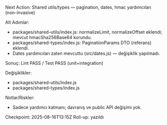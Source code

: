 Next Action: Shared utils/types — pagination, dates, hmac yardımcıları (non-invasive)

Alt Adımlar:
- packages/shared-utils/index.js: normalizeLimit, normalizeOffset eklendi; mevcut hmacSha256Base64 korundu.
- packages/shared-types/index.js: PaginationParams DTO (referans) eklendi.
- Dates yardımcıları zaten mevcuttu (src/dates.js) — değişiklik yapılmadı.

Sonuç: Lint PASS / Test PASS (unit+integration)

Değişiklikler:
- packages/shared-utils/index.js
- packages/shared-types/index.js

Notlar/Riskler:
- Sadece yardımcı katmanı; davranış ve public API değişimi yok.

Checkpoint: 2025-08-16T13:15Z
Roll-up: yazıldı
